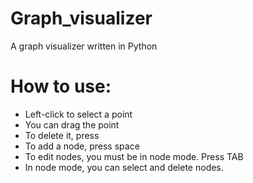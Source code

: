 # Graph_visualizer
A graph visualizer written in Python

# How to use:
- Left-click to select a point
- You can drag the point
- To delete it, press <Backspace>
- To add a node, press space
- To edit nodes, you must be in node mode. Press TAB
- In node mode, you can select and delete nodes.
